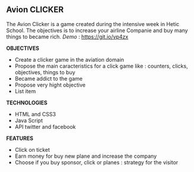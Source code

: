 

## **Avion CLICKER**

The Avion Clicker is a game created during the intensive week in Hetic School.
The objectives is to increase your airline Companie and buy many things to became rich.
*Demo* : https://git.io/vp4zx

**OBJECTIVES**
- Create a clicker game in the aviation domain
- Propose the main caracteristics for a click game like : counters, clicks, objectives, things to buy
- Became addict to the game
- Propose very hight objective
- List item

**TECHNOLOGIES**
- HTML and CSS3
- Java Script
- API twitter and  facebook

**FEATURES**
- Click on ticket
- Earn money for buy new plane and increase the company
- Choose if you buy sponsor, click or planes : strategy for the visitor

